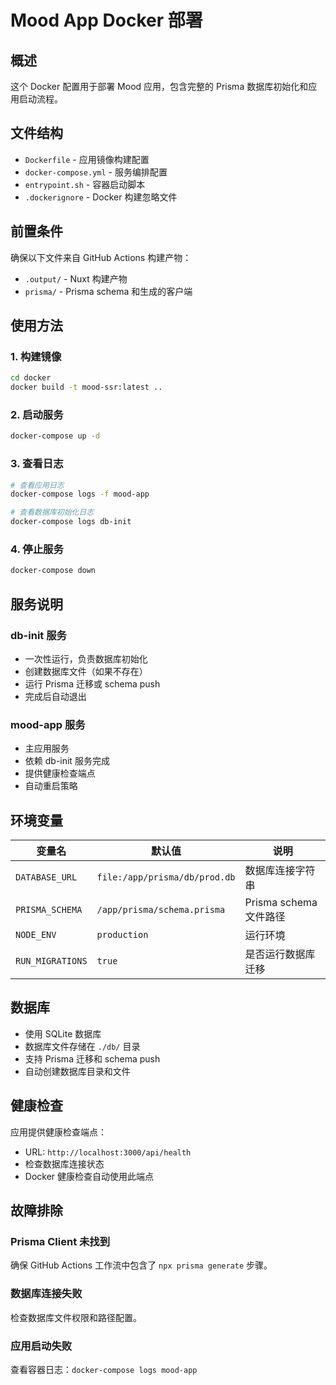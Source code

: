 # Mood App Docker 部署

## 概述

这个 Docker 配置用于部署 Mood 应用，包含完整的 Prisma 数据库初始化和应用启动流程。

## 文件结构

- `Dockerfile` - 应用镜像构建配置
- `docker-compose.yml` - 服务编排配置
- `entrypoint.sh` - 容器启动脚本
- `.dockerignore` - Docker 构建忽略文件

## 前置条件

确保以下文件来自 GitHub Actions 构建产物：
- `.output/` - Nuxt 构建产物
- `prisma/` - Prisma schema 和生成的客户端

## 使用方法

### 1. 构建镜像

```bash
cd docker
docker build -t mood-ssr:latest ..
```

### 2. 启动服务

```bash
docker-compose up -d
```

### 3. 查看日志

```bash
# 查看应用日志
docker-compose logs -f mood-app

# 查看数据库初始化日志
docker-compose logs db-init
```

### 4. 停止服务

```bash
docker-compose down
```

## 服务说明

### db-init 服务
- 一次性运行，负责数据库初始化
- 创建数据库文件（如果不存在）
- 运行 Prisma 迁移或 schema push
- 完成后自动退出

### mood-app 服务
- 主应用服务
- 依赖 db-init 服务完成
- 提供健康检查端点
- 自动重启策略

## 环境变量

| 变量名 | 默认值 | 说明 |
|--------|--------|------|
| `DATABASE_URL` | `file:/app/prisma/db/prod.db` | 数据库连接字符串 |
| `PRISMA_SCHEMA` | `/app/prisma/schema.prisma` | Prisma schema 文件路径 |
| `NODE_ENV` | `production` | 运行环境 |
| `RUN_MIGRATIONS` | `true` | 是否运行数据库迁移 |

## 数据库

- 使用 SQLite 数据库
- 数据库文件存储在 `./db/` 目录
- 支持 Prisma 迁移和 schema push
- 自动创建数据库目录和文件

## 健康检查

应用提供健康检查端点：
- URL: `http://localhost:3000/api/health`
- 检查数据库连接状态
- Docker 健康检查自动使用此端点

## 故障排除

### Prisma Client 未找到
确保 GitHub Actions 工作流中包含了 `npx prisma generate` 步骤。

### 数据库连接失败
检查数据库文件权限和路径配置。

### 应用启动失败
查看容器日志：`docker-compose logs mood-app`
